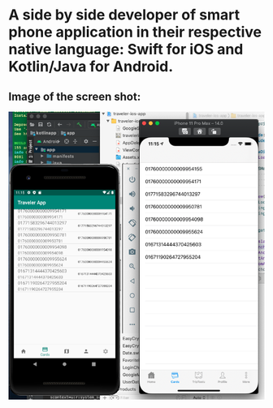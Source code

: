 # A side by side developer of smart phone application in their respective native language: Swift for iOS and Kotlin/Java for Android.

## Image of the screen shot:


![NativeApplications](images/nativetravelerapp.png "Native Swift with Google Map, and Native Kotlin with Google Map ") 
